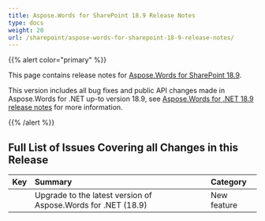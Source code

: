 ```yaml
---
title: Aspose.Words for SharePoint 18.9 Release Notes
type: docs
weight: 20
url: /sharepoint/aspose-words-for-sharepoint-18-9-release-notes/
---
```


{{% alert color="primary" %}} 

This page contains release notes for [Aspose.Words for SharePoint 18.9](https://downloads.aspose.com/words/sharepoint/new-releases/aspose.words-for-sharepoint-18.9/).

This version includes all bug fixes and public API changes made in Aspose.Words for .NET up-to version 18.9, see [Aspose.Words for .NET 18.9 release notes](https://docs.aspose.com/display/wordsnet/Aspose.Words+for+.NET+18.9+Release+Notes) for more information.

{{% /alert %}} 

## Full List of Issues Covering all Changes in this Release

|Key|Summary|Category|
| :- | :- | :- |
| |Upgrade to the latest version of Aspose.Words for .NET (18.9)|New feature|

